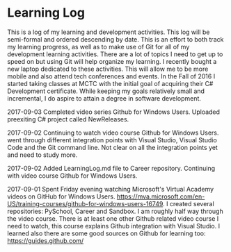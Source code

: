 # Learning Log
This is a log of my learning and development activities. This log will be semi-formal and ordered descending by date. This is an effort to both track my learning progress, as well as to make use of Git for all of my development learning activities. There are a lot of topics I need to get up to speed on but using Git will help organize my learning. I recently bought a new laptop dedicated to these activities. This will allow me to be more mobile and also attend tech conferences and events. In the Fall of 2016 I started taking classes at MCTC with the initial goal of acquiring their C# Development certificate. While keeping my goals relatively small and incremental, I do aspire to attain a degree in software development.

2017-09-03 Completed video series Github for Windows Users. Uploaded preexiting C# project called NewReleases.

2017-09-02 Continuing to watch video course Github for Windows Users. went through different integration points with Visual Studio, Visual Studio Code and the Git command line. Not clear on all the integration points yet and need to study more.

2017-09-02 Added LearningLog.md file to Career repository. Continuing with video course Github for Windows Users.

2017-09-01 Spent Friday evening watching Microsoft's Virtual Academy videos on GitHub for Windows Users. https://mva.microsoft.com/en-US/training-courses/github-for-windows-users-16749. I created several repositories: PySchool, Career and Sandbox. I am roughly half way through the video course. There is at least one other Github related video course I need to watch, this course explains Github integration with Visual Studio. I learned also there are some good sources on Github for learning too: https://guides.github.com/
